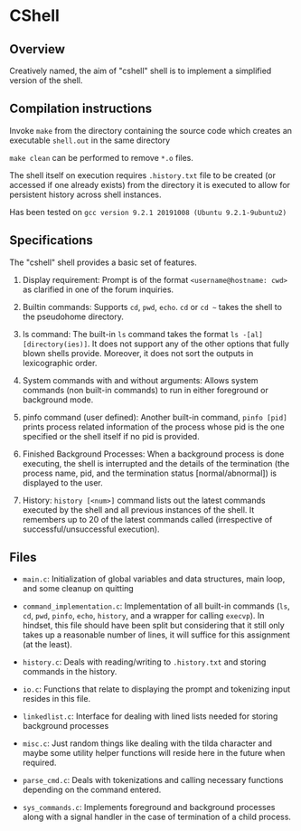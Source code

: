 # CShell

## Overview
Creatively named, the aim of "cshell" shell is to implement a simplified version of the shell.

## Compilation instructions
Invoke `make` from the directory containing the source code which creates an executable `shell.out` in the same directory

`make clean` can be performed to remove `*.o` files.

The shell itself on execution requires `.history.txt` file to be created (or accessed if one already exists) from the directory it is executed 
to allow for persistent history across shell instances.

Has been tested on `gcc version 9.2.1 20191008 (Ubuntu 9.2.1-9ubuntu2)`

## Specifications

The "cshell" shell provides a basic set of features.

1. Display requirement: Prompt is of the format `<username@hostname: cwd>` as clarified in one of the forum inquiries.

2. Builtin commands: Supports `cd`, `pwd`, `echo`. `cd` or `cd ~` takes the shell to the pseudohome directory.

3. ls command: The built-in `ls` command takes the format `ls -[al] [directory(ies)]`. It does not support any of the other
options that fully blown shells provide. Moreover, it does not sort the outputs in lexicographic order.

4. System commands with and without arguments: Allows system commands (non built-in commands) to run in either foreground or
background mode. 

5. pinfo command (user defined): Another built-in command, `pinfo [pid]` prints process related information of the process whose pid is the one
specified or the shell itself if no pid is provided.

6. Finished Background Processes: When a background process is done executing, the shell is interrupted and the details of the termination
(the process name, pid, and the termination status [normal/abnormal]) is displayed to the user.

7. History: `history [<num>]` command lists out the latest commands executed by the shell and all previous instances of the shell.
It remembers up to 20 of the latest commands called (irrespective of successful/unsuccessful execution).

## Files

- `main.c`: Initialization of global variables and data structures, main loop, and some cleanup on quitting

- `command_implementation.c`: Implementation of all built-in commands (`ls`, `cd`, `pwd`, `pinfo`, `echo`, `history`, and a wrapper for calling `execvp`). 
In hindset, this file should have been split but considering that it
still only takes up a reasonable number of lines, it will suffice for this assignment (at the least).

- `history.c`: Deals with reading/writing to `.history.txt` and storing commands in the history.

- `io.c`: Functions that relate to displaying the prompt and tokenizing input resides in this file.

- `linkedlist.c`: Interface for dealing with lined lists needed for storing background processes

- `misc.c`: Just random things like dealing with the tilda character and maybe some utility helper functions will
reside here in the future when required.

- `parse_cmd.c`: Deals with tokenizations and calling necessary functions depending on the command entered.

- `sys_commands.c`: Implements foreground and background processes along with a signal handler in the case
of termination of a child process.
